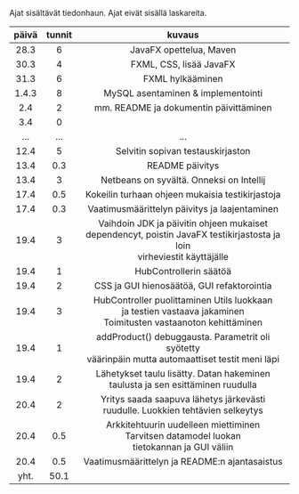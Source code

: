 
Ajat sisältävät tiedonhaun.
Ajat eivät sisällä laskareita.

|   päivä     |   tunnit    |    kuvaus                        |
|   :----:    |   :----:    |    :----:                        |
| 28.3        | 6           |JavaFX opettelua, Maven           |
| 30.3        | 4           |FXML, CSS, lisää JavaFX           |
| 31.3        | 6           |FXML hylkääminen                  |
| 1.4.3       | 8           |MySQL asentaminen & implementointi|
| 2.4         | 2           |mm. README ja dokumentin päivittäminen|
| 3.4         | 0           |                                   |
| ...         | ...         |            ...                    |
| 12.4        | 5           |Selvitin sopivan testauskirjaston  |
| 13.4        | 0.3         |README päivitys                    |
| 13.4        | 3           |Netbeans on syvältä. Onneksi on Intellij|
| 17.4        | 0.5         |Kokeilin turhaan ohjeen mukaisia testikirjastoja|
| 17.4        | 0.3         |Vaatimusmäärittelyn päivitys ja laajentaminen|
| 19.4        | 3           |Vaihdoin JDK ja päivitin ohjeen mukaiset</br>dependencyt, poistin JavaFX testikirjastosta ja loin</br> virheviestit käyttäjälle|
| 19.4        | 1           |HubControllerin säätöä|
| 19.4        | 2           |CSS ja GUI hienosäätöä, GUI refaktorointia| 
| 19.4        | 3           |HubController puolittaminen Utils luokkaan </br>ja testien vastaava jakaminen </br> Toimitusten vastaanoton kehittäminen|
| 19.4        | 1           |addProduct() debuggausta. Parametrit oli syötetty</br> väärinpäin mutta automaattiset testit meni läpi|
| 19.4        | 2           |Lähetykset taulu lisätty. Datan hakeminen</br>taulusta ja sen esittäminen ruudulla|
| 20.4        | 2           |Yritys saada saapuva lähetys järkevästi</br>ruudulle. Luokkien tehtävien selkeytys|
| 20.4        | 0.5         |Arkkitehtuurin uudelleen miettiminen</br> Tarvitsen datamodel luokan </br>tietokannan ja GUI väliin|
| 20.4        | 0.5         |Vaatimusmäärittelyn ja README:n ajantasaistus|
| yht.        | 50.1        |
